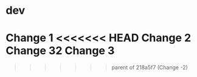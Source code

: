 # dev
Change 1
<<<<<<< HEAD
Change 2
Change 32
Change 3
=======
>>>>>>> parent of 218a5f7 (Change -2)

